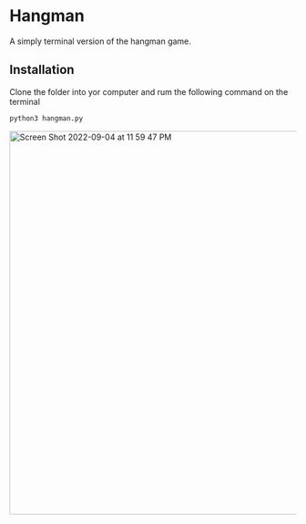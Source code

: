 # Hangman
A simply terminal version of the hangman game.
## Installation
Clone the folder into yor computer and rum the following command on the terminal
```bash
python3 hangman.py
```

<img width="672" alt="Screen Shot 2022-09-04 at 11 59 47 PM" src="https://user-images.githubusercontent.com/59938530/188331501-18097dcb-1bd9-426c-9890-dc0856f5417b.png">
